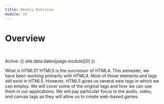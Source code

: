 ```yaml
---
title: Weekly Overview
module: 10
---
```


# Overview


<br />


Active: {{ site.data.dates[page.module][0] }}

<!--
<iframe width="560" height="315" src="https://www.youtube.com/embed/7MeuHO_Zz44" frameborder="0" allow="accelerometer; autoplay; encrypted-media; gyroscope; picture-in-picture" allowfullscreen></iframe>
-->

What is HTML5?  HTML5 is the successor of HTML4.  This semester, we have been working primarily with HTML4.  Most of those elements and tags still exist in HTML5.  However, HTML5 gives us several new tags in which we can employ.  We will cover some of the original tags and how we can use them in our applications.  We will pay particular focus to the audio, video, and canvas tags as they will allow us to create web-based games.